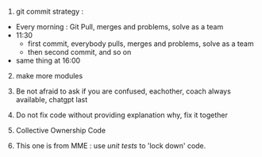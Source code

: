 1. git commit strategy :
  - Every morning : Git Pull, merges and problems, solve as a team
  - 11:30
    - first commit, everybody pulls, merges and problems, solve as a team
    - then second commit, and so on
  - same thing at 16:00

2. make more modules

3. Be not afraid to ask if you are confused, eachother, coach always available, chatgpt last

4. Do not fix code without providing explanation why, fix it together

5. Collective Ownership Code

6. This one is from MME : use *unit tests* to 'lock down' code.